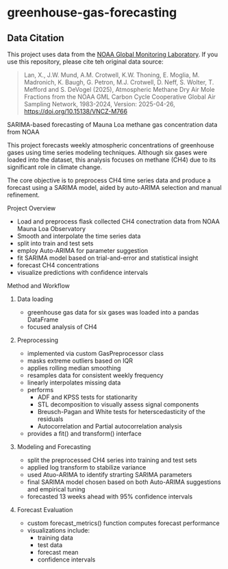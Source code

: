 # greenhouse-gas-forecasting

## Data Citation
This project uses data from the [NOAA Global Monitoring Laboratory](https://gml.noaa.gov/). If you use this repository, please cite teh original data source:

> Lan, X., J.W. Mund, A.M. Crotwell, K.W. Thoning, E. Moglia, M. Madronich, K. Baugh, G. Petron, M.J. Crotwell, D. Neff, S. Wolter, T. Mefford and S. DeVogel (2025), Atmospheric Methane Dry Air Mole Fractions from the NOAA GML Carbon Cycle Cooperative Global Air Sampling Network, 1983-2024,  Version: 2025-04-26, https://doi.org/10.15138/VNCZ-M766

SARIMA-based forecasting of Mauna Loa methane gas concentration data from NOAA

This project forecasts weekly atmospheric concentrations of greenhouse gases using time series modeling techniques. Although six gases were loaded into the dataset, this analysis focuses on methane (CH4) due to its significant role in climate change.

The core objective is to preprocess CH4 time series data and produce a forecast using a SARIMA model, aided by auto-ARIMA selection and manual refinement.

Project Overview
- Load and preprocess flask collected CH4 conectration data from NOAA Mauna Loa Observatory
- Smooth and interpolate the time series data
- split into train and test sets
- employ Auto-ARIMA for parameter suggestion
- fit SARIMA model based on trial-and-error and statistical insight
- forecast CH4 concentrations
- visualize predictions with confidence intervals

Method and Workflow
1. Data loading
   - greenhouse gas data for six gases was loaded into a pandas DataFrame
   - focused analysis of CH4
     
2. Preprocessing
   - implemented via custom GasPreprocessor class
   - masks extreme outliers based on IQR
   - applies rolling median smoothing
   - resamples data for consistent weekly frequency
   - linearly interpolates missing data
   - performs
     - ADF and KPSS tests for stationarity
     - STL decomposition to visually assess signal components
     - Breusch-Pagan and White tests for heterscedasticity of the residuals
     - Autocorrelation and Partial autocorrelation analysis
   - provides a fit() and transform() interface

3.  Modeling and Forecasting
      - split the preprocessed CH4 series into training and test sets
      - applied log transform to stabilize variance
      - used Atuo-ARIMA to identify strarting SARIMA parameters
      - final SARIMA model chosen based on both Auto-ARIMA suggestions and empirical tuning
      - forecasted 13 weeks ahead with 95% confidence intervals

4. Forecast Evaluation
   - custom forecast_metrics() function computes forecast performance
   - visualizations include:
     - training data
     - test data
     - forecast mean
     - confidence intervals
   
